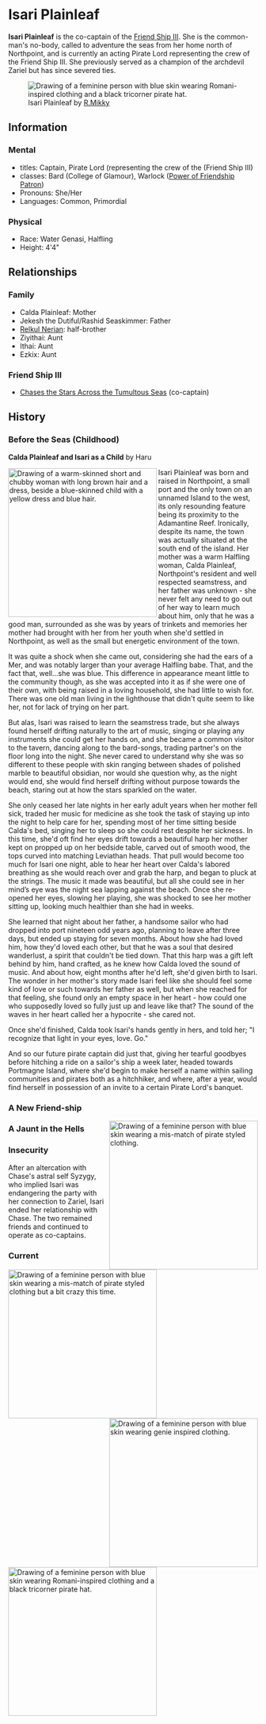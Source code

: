 # Isari Plainleaf

**Isari Plainleaf** is the co-captain of the [Friend Ship III](../fleet/friend-ship.md). She is the common-man's no-body, called to adventure the seas from her home north of Northpoint, and is currently an acting Pirate Lord representing the crew of the Friend Ship III. She previously served as a champion of the archdevil Zariel but has since severed ties.

<figure>
  <img src="images/isari-r-mikky.png" alt="Drawing of a feminine person with blue skin wearing Romani-inspired clothing and a black tricorner pirate hat." />
  <figcaption>Isari Plainleaf by <a href="https://linktr.ee/R.Mikky">R.Mikky</a></figcaption>
</figure>

## Information

### Mental

- titles: Captain, Pirate Lord (representing the crew of the (Friend Ship III)
- classes: Bard (College of Glamour), Warlock ([Power of Friendship Patron](https://github.com/mpanighetti/dnd5e-classes/blob/main/warlock/power-of-friendship-patron.md))
- Pronouns: She/Her
- Languages: Common, Primordial

### Physical

- Race: Water Genasi, Halfling
- Height: 4'4"

## Relationships

### Family

- Calda Plainleaf: Mother
- Jekesh the Dutiful/Rashid Seaskimmer: Father
- [Relkul Nerian](relkul-nerian.md): half-brother
- Ziyithai: Aunt
- Ithai: Aunt
- Ezkix: Aunt

### Friend Ship III

- [Chases the Stars Across the Tumultous Seas](chases-the-stars-across-the-tumultuous-seas.md) (co-captain)

## History

### Before the Seas (Childhood)

**Calda Plainleaf and Isari as a Child** by Haru

<img align="left" width="300" src="images/caldaplainleaf-haru.png" alt="Drawing of a warm-skinned short and chubby woman with long brown hair and a dress, beside a blue-skinned child with a yellow dress and blue hair." />

Isari Plainleaf was born and raised in Northpoint, a small port and the only town on an unnamed Island to the west, its only resounding feature being its proximity to the Adamantine Reef. Ironically, despite its name, the town was actually situated at the south end of the island. Her mother was a warm Halfling woman, Calda Plainleaf, Northpoint's resident and well respected seamstress, and her father was unknown - she never felt any need to go out of her way to learn much about him, only that he was a good man, surrounded as she was by years of trinkets and memories her mother had brought with her from her youth when she'd settled in Northpoint, as well as the small but energetic environment of the town. 

It was quite a shock when she came out, considering she had the ears of a Mer, and was notably larger than your average Halfling babe. That, and the fact that, well...she was blue. This difference in appearance meant little to the community though, as she was accepted into it as if she were one of their own, with being raised in a loving household, she had little to wish for. There was one old man living in the lighthouse that didn't quite seem to like her, not for lack of trying on her part. 

But alas, Isari was raised to learn the seamstress trade, but she always found herself drifting naturally to the art of music, singing or playing any instruments she could get her hands on, and she became a common visitor to the tavern, dancing along to the bard-songs, trading partner's on the floor long into the night. She never cared to understand why she was so different to these people with skin ranging between shades of polished marble to beautiful obsidian, nor would she question why, as the night would end, she would find herself drifting without purpose towards the beach, staring out at how the stars sparkled on the water. 

She only ceased her late nights in her early adult years when her mother fell sick, traded her music for medicine as she took the task of staying up into the night to help care for her, spending most of her time sitting beside Calda's bed, singing her to sleep so she could rest despite her sickness. In this time, she'd oft find her eyes drift towards a beautiful harp her mother kept on propped up on her bedside table, carved out of smooth wood, the tops curved into matching Leviathan heads. That pull would become too much for Isari one night, able to hear her heart over Calda's labored breathing as she would reach over and grab the harp, and began to pluck at the strings. The music it made was beautiful, but all she could see in her mind’s eye was the night sea lapping against the beach. Once she re-opened her eyes, slowing her playing, she was shocked to see her mother sitting up, looking much healthier than she had in weeks. 

She learned that night about her father, a handsome sailor who had dropped into port nineteen odd years ago, planning to leave after three days, but ended up staying for seven months. About how she had loved him, how they'd loved each other, but that he was a soul that desired wanderlust, a spirit that couldn't be tied down. That this harp was a gift left behind by him, hand crafted, as he knew how Calda loved the sound of music. And about how, eight months after he'd left, she'd given birth to Isari. The wonder in her mother's story made Isari feel like she should feel some kind of love or such towards her father as well, but when she reached for that feeling, she found only an empty space in her heart - how could one who supposedly loved so fully just up and leave like that? The sound of the waves in her heart called her a hypocrite - she cared not. 

Once she'd finished, Calda took Isari's hands gently in hers, and told her; "I recognize that light in your eyes, love. Go." 

And so our future pirate captain did just that, giving her tearful goodbyes before hitching a ride on a sailor's ship a week later, headed towards Portmagne Island, where she'd begin to make herself a name within sailing communities and pirates both as a hitchhiker, and where, after a year, would find herself in possession of an invite to a certain Pirate Lord's banquet. 

### A New Friend-ship

<img align="right" width="300" src="images/earlyisari-haru.png" alt="Drawing of a feminine person with blue skin wearing a mis-match of pirate styled clothing." />

### A Jaunt in the Hells

<img align="left" width="300" src="images/thedutiful-haru.png" alt="Drawing of a feminine person with blue skin wearing a mis-match of pirate styled clothing but a bit crazy this time." />

### Insecurity

<img align="right" width="300" src="images/genie-haru.png" alt="Drawing of a feminine person with blue skin wearing genie inspired clothing." />

After an altercation with Chase's astral self Syzygy, who implied Isari was endangering the party with her connection to Zariel, Isari ended her relationship with Chase. The two remained friends and continued to operate as co-captains.

### Current

<img align="left" width="300" src="images/isari-kaiotisk.png" alt="Drawing of a feminine person with blue skin wearing Romani-inspired clothing and a black tricorner pirate hat." />
